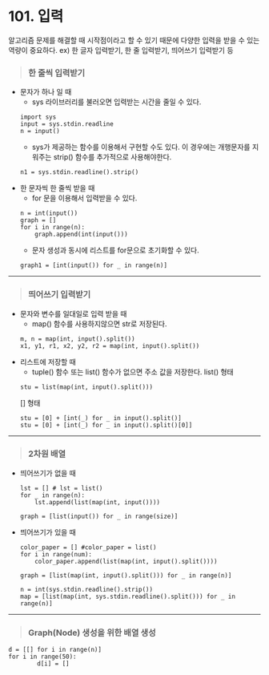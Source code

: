 # 101. 입력
알고리즘 문제를 해결할 때 시작점이라고 할 수 있기 때문에 다양한 입력을 받을 수 있는 역량이 중요하다.
ex) 한 글자 입력받기, 한 줄 입력받기, 띄어쓰기 입력받기 등

> ### 한 줄씩 입력받기
* 문자가 하나 일 때
    - sys 라이브러리를 불러오면 입력받는 시간을 줄일 수 있다.
    ```
    import sys
    input = sys.stdin.readline
    n = input()
    ```
    - sys가 제공하는 함수를 이용해서 구현할 수도 있다. 이 경우에는 개행문자를 지워주는 strip() 함수를 추가적으로 사용해야한다.
    ```
    n1 = sys.stdin.readline().strip()
    ```
* 한 문자씩 한 줄씩 받을 때
    - for 문을 이용해서 입력받을 수 있다.
    ```
    n = int(input())
    graph = []
    for i in range(n):
        graph.append(int(input()))
    ```
    - 문자 생성과 동시에 리스트를 for문으로 초기화할 수 있다.
    ```
    graph1 = [int(input()) for _ in range(n)]
    ```
* * *

> ### 띄어쓰기 입력받기
* 문자와 변수를 일대일로 입력 받을 때
    - map() 함수를 사용하지않으면 str로 저장된다.
    ```
	m, n = map(int, input().split())
	x1, y1, r1, x2, y2, r2 = map(int, input().split())
    ```
* 리스트에 저장할 때
    - tuple() 함수 또는 list() 함수가 없으면 주소 값을 저장한다.
    list() 형태
    ```
	stu = list(map(int, input().split()))
    ```
    [] 형태
    ```
	stu = [0] + [int(_) for _ in input().split()]
	stu = [0] + [int(_) for _ in input().split()[0]]
    ```
* * *

> ### 2차원 배열
* 띄어쓰기가 없을 때
    ```
	lst = [] # lst = list()
	for _ in range(n):
	    lst.append(list(map(int, input())))

	graph = [list(input()) for _ in range(size)]
    ```
* 띄어쓰기가 있을 때
    ```
	color_paper = [] #color_paper = list()
	for i in range(num):
	    color_paper.append(list(map(int, input().split())))

	graph = [list(map(int, input().split())) for _ in range(n)]

	n = int(sys.stdin.readline().strip())
	map = [list(map(int, sys.stdin.readline().split())) for _ in range(n)]
    ```
* * *

> ### Graph(Node) 생성을 위한 배열 생성
	d = [[] for i in range(n)]
	for i in range(50):
    	    d[i] = []